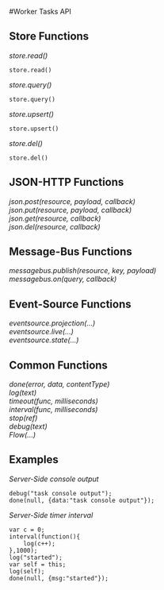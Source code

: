 #Worker Tasks API

Store Functions
---

_store.read()_  
```
store.read()
```

_store.query()_  
```
store.query()
```

_store.upsert()_  
```
store.upsert()
```

_store.del()_  
```
store.del()
```  

JSON-HTTP Functions
---

_json.post(resource, payload, callback)_   
_json.put(resource, payload, callback)_   
_json.get(resource, callback)_  
_json.del(resource, callback)_  

Message-Bus Functions
---

_messagebus.publish(resource, key, payload)_  
_messagebus.on(query, callback)_  

Event-Source Functions
---

_eventsource.projection(...)_  
_eventsource.live(...)_  
_eventsource.state(...)_  


Common Functions
---
_done(error, data, contentType)_  
_log(text)_  
_timeout(func, milliseconds)_  
_interval(func, milliseconds)_  
_stop(ref)_  
_debug(text)_  
_Flow(...)_  


Examples
----

_Server-Side console output_  
```
debug("task console output");
done(null, {data:"task console output"});
```

_Server-Side timer interval_  
```
var c = 0;
interval(function(){
	log(c++);
},1000);
log("started");
var self = this;
log(self);
done(null, {msg:"started"});
```

